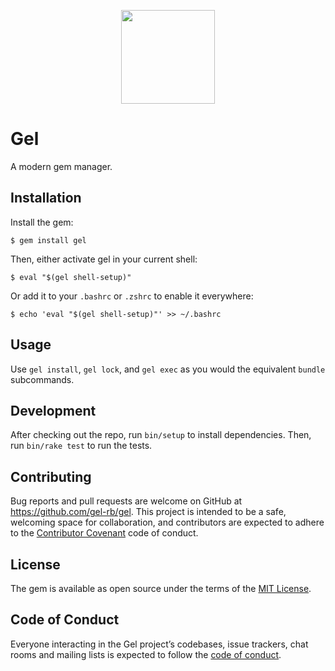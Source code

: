 <p align="center"><a href="https://gel.dev"><img src="https://gel.dev/images/gel.svg" width="150" /></a></p>

# Gel

A modern gem manager.

## Installation

Install the gem:

    $ gem install gel

Then, either activate gel in your current shell:

    $ eval "$(gel shell-setup)"

Or add it to your `.bashrc` or `.zshrc` to enable it everywhere:

    $ echo 'eval "$(gel shell-setup)"' >> ~/.bashrc

## Usage

Use `gel install`, `gel lock`, and `gel exec` as you would the equivalent `bundle` subcommands.

## Development

After checking out the repo, run `bin/setup` to install dependencies. Then, run `bin/rake test` to run the tests.

## Contributing

Bug reports and pull requests are welcome on GitHub at https://github.com/gel-rb/gel. This project is intended to be a safe, welcoming space for collaboration, and contributors are expected to adhere to the [Contributor Covenant](http://contributor-covenant.org) code of conduct.

## License

The gem is available as open source under the terms of the [MIT License](https://opensource.org/licenses/MIT).

## Code of Conduct

Everyone interacting in the Gel project’s codebases, issue trackers, chat rooms and mailing lists is expected to follow the [code of conduct](https://github.com/gel-rb/gel/blob/master/CODE_OF_CONDUCT.md).
